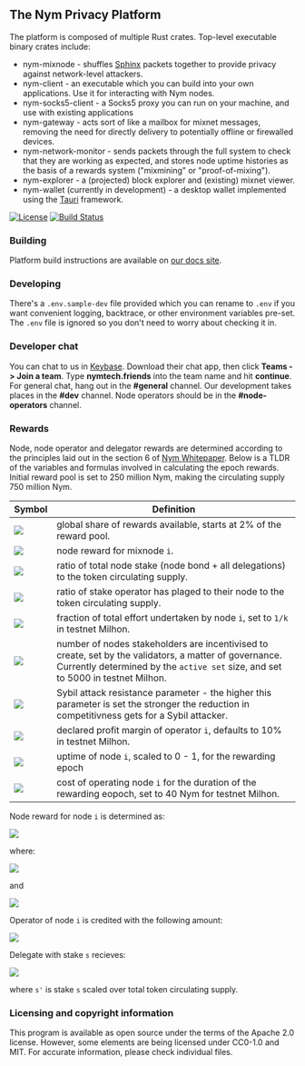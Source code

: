 <!--
Copyright 2020 - Nym Technologies SA <contact@nymtech.net>
SPDX-License-Identifier: Apache-2.0
-->

## The Nym Privacy Platform

The platform is composed of multiple Rust crates. Top-level executable binary crates include:

* nym-mixnode - shuffles [Sphinx](https://github.com/nymtech/sphinx) packets together to provide privacy against network-level attackers.
* nym-client - an executable which you can build into your own applications. Use it for interacting with Nym nodes.
* nym-socks5-client - a Socks5 proxy you can run on your machine, and use with existing applications
* nym-gateway - acts sort of like a mailbox for mixnet messages, removing the need for directly delivery to potentially offline or firewalled devices.
* nym-network-monitor - sends packets through the full system to check that they are working as expected, and stores node uptime histories as the basis of a rewards system ("mixmining" or "proof-of-mixing").
* nym-explorer - a (projected) block explorer and (existing) mixnet viewer.
* nym-wallet (currently in development) - a desktop wallet implemented using the [Tauri](https://tauri.studio/en/docs/about/intro) framework. 

[![License](https://img.shields.io/badge/License-Apache%202.0-blue.svg?style=for-the-badge)](https://opensource.org/licenses/Apache-2.0)
[![Build Status](https://img.shields.io/github/workflow/status/nymtech/nym/Continuous%20integration/develop?style=for-the-badge&logo=github-actions)](https://github.com/nymtech/nym/actions?query=branch%3Adevelop)


### Building

Platform build instructions are available on [our docs site](https://nymtech.net/docs/0.11.0/overview/index/).

### Developing

There's a `.env.sample-dev` file provided which you can rename to `.env` if you want convenient logging, backtrace, or other environment variables pre-set. The `.env` file is ignored so you don't need to worry about checking it in.

### Developer chat

You can chat to us in [Keybase](https://keybase.io). Download their chat app, then click **Teams -> Join a team**. Type **nymtech.friends** into the team name and hit **continue**. For general chat, hang out in the **#general** channel. Our development takes places in the **#dev** channel. Node operators should be in the **#node-operators** channel.

### Rewards

Node, node operator and delegator rewards are determined according to the principles laid out in the section 6 of [Nym Whitepaper](https://nymtech.net/nym-whitepaper.pdf). Below is a TLDR of the variables and formulas involved in calculating the epoch rewards. Initial reward pool is set to 250 million Nym, making the circulating supply 750 million Nym.

|Symbol|Definition|
|---|---|
|<img src="https://render.githubusercontent.com/render/math?math=R">|global share of rewards available, starts at 2% of the reward pool. 
|<img src="https://render.githubusercontent.com/render/math?math=R_{i}">|node reward for mixnode `i`.
|<img src="https://render.githubusercontent.com/render/math?math=\sigma_{i}">|ratio of total node stake (node bond + all delegations) to the token circulating supply.
|<img src="https://render.githubusercontent.com/render/math?math=\lambda_{i}">|ratio of stake operator has plaged to their node to the token circulating supply.
|<img src="https://render.githubusercontent.com/render/math?math=\omega_{i}">|fraction of total effort undertaken by node `i`, set to `1/k` in testnet Milhon.
|<img src="https://render.githubusercontent.com/render/math?math=k">|number of nodes stakeholders are incentivised to create, set by the validators, a matter of governance. Currently determined by the `active set` size, and set to 5000 in testnet Milhon.
|<img src="https://render.githubusercontent.com/render/math?math=\alpha">|Sybil attack resistance parameter - the higher this parameter is set the stronger the reduction in competitivness gets for a Sybil attacker.
|<img src="https://render.githubusercontent.com/render/math?math=PM_{i}">|declared profit margin of operator `i`, defaults to 10% in testnet Milhon.
|<img src="https://render.githubusercontent.com/render/math?math=PF_{i}">|uptime of node `i`, scaled to 0 - 1, for the rewarding epoch
|<img src="https://render.githubusercontent.com/render/math?math=PP_{i}">|cost of operating node `i` for the duration of the rewarding eopoch, set to 40 Nym for testnet Milhon.

Node reward for node `i` is determined as:

<img src="https://render.githubusercontent.com/render/math?math=R_{i}=PF_{i} \cdot R \cdot (\sigma^'_{i} \cdot \omega_{i} \cdot k %2b \alpha \cdot \lambda^'_{i} \cdot \sigma^'_{i} \cdot k)/(1 %2b \alpha)">

where:

<img src="https://render.githubusercontent.com/render/math?math=\sigma^'_{i} = min\{\sigma_{i}, 1/k\}">

and

<img src="https://render.githubusercontent.com/render/math?math=\lambda^'_{i} = min\{\lambda_{i}, 1/k\}">

Operator of node `i` is credited with the following amount:

<img src="https://render.githubusercontent.com/render/math?math=min\{PP_{i},R_{i})\} %2b max\{0, (PM_{i} %2b (1 - PM_{i}) \cdot \lambda_{i}/\delta_{i}) \cdot (R_{i} - PP_{i})\}">

Delegate with stake `s` recieves:

<img src="https://render.githubusercontent.com/render/math?math=max\{0, (1-PM_{i}) \cdot (s^'/\sigma_{i}) \cdot (R_{i} - PP_{i})\}">

where `s'` is stake `s` scaled over total token circulating supply.

### Licensing and copyright information

This program is available as open source under the terms of the Apache 2.0 license. However, some elements are being licensed under CC0-1.0 and MIT. For accurate information, please check individual files.

